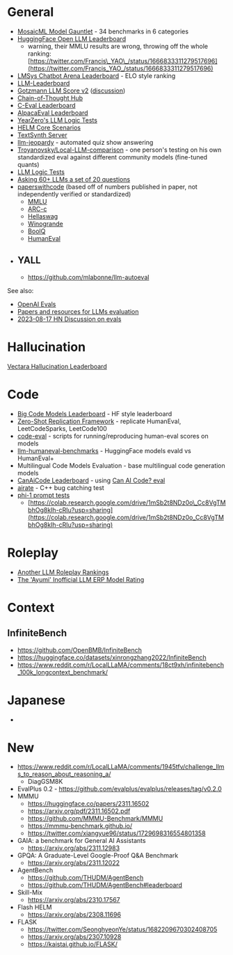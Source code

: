 # General
- [MosaicML Model Gauntlet](https://www.mosaicml.com/llm-evaluation) - 34 benchmarks in 6 categories
- [HuggingFace Open LLM Leaderboard](https://huggingface.co/spaces/HuggingFaceH4/open_llm_leaderboard)
    - warning, their MMLU results are wrong, throwing off the whole ranking: [https://twitter.com/Francis\_YAO\_/status/1666833311279517696](https://twitter.com/Francis_YAO_/status/1666833311279517696)
- [LMSys Chatbot Arena Leaderboard](https://chat.lmsys.org/?leaderboard) - ELO style ranking
- [LLM-Leaderboard](https://llm-leaderboard.streamlit.app/)
- [Gotzmann LLM Score v2](https://docs.google.com/spreadsheets/d/1ikqqIaptv2P4_15Ytzro46YysCldKY7Ub2wcX5H1jCQ/edit#gid=0) ([discussion](https://www.reddit.com/r/LocalLLaMA/comments/13wvd0j/llm_score_v2_modern_models_tested_by_human/))
- [Chain-of-Thought Hub](https://github.com/FranxYao/chain-of-thought-hub)
- [C-Eval Leaderboard](https://cevalbenchmark.com/static/leaderboard.html)
- [AlpacaEval Leaderboard](https://tatsu-lab.github.io/alpaca_eval/)
- [YearZero's LLM Logic Tests](https://docs.google.com/spreadsheets/d/1NgHDxbVWJFolq8bLvLkuPWKC7i_R6I6W/edit#gid=1278290632)
- [HELM Core Scenarios](https://crfm.stanford.edu/helm/latest/?group=core_scenarios)
- [TextSynth Server](https://bellard.org/ts_server/)
- [llm-jeopardy](https://github.com/aigoopy/llm-jeopardy) - automated quiz show answering
- [Troyanovsky/Local-LLM-comparison](https://github.com/Troyanovsky/Local-LLM-comparison/tree/main) - one person's testing on his own standardized eval against different community models (fine-tuned quants)
- [LLM Logic Tests](https://docs.google.com/spreadsheets/d/1NgHDxbVWJFolq8bLvLkuPWKC7i_R6I6W/htmlview)
- [Asking 60+ LLMs a set of 20 questions](https://benchmarks.llmonitor.com/)
- [paperswithcode](https://paperswithcode.com/) (based off of numbers published in paper, not independently verified or standardized) 
    - [MMLU](https://paperswithcode.com/sota/multi-task-language-understanding-on-mmlu)
    - [ARC-c](https://paperswithcode.com/sota/common-sense-reasoning-on-arc-challenge)
    - [Hellaswag](https://paperswithcode.com/sota/sentence-completion-on-hellaswag)
    - [Winogrande](https://paperswithcode.com/sota/common-sense-reasoning-on-winogrande)
    - [BoolQ](https://paperswithcode.com/sota/question-answering-on-boolq)
    - [HumanEval](https://paperswithcode.com/sota/code-generation-on-humaneval)
- YALL
	- 
	- https://github.com/mlabonne/llm-autoeval

See also:

- [OpenAI Evals](https://github.com/openai/evals)
- [Papers and resources for LLMs evaluation](https://github.com/mlgroupjlu/llm-eval-survey)
- [2023-08-17 HN Discussion on evals](https://news.ycombinator.com/item?id=37157323)

# Hallucination
[Vectara Hallucination Leaderboard
](https://huggingface.co/spaces/vectara/Hallucination-evaluation-leaderboard)

# Code

- [Big Code Models Leaderboard](https://huggingface.co/spaces/bigcode/bigcode-models-leaderboard) - HF style leaderboard
- [Zero-Shot Replication Framework](https://github.com/emrgnt-cmplxty/zero-shot-replication) - replicate HumanEval, LeetCodeSparks, LeetCode100
- [code-eval](https://github.com/abacaj/code-eval) - scripts for running/reproducing human-eval scores on models
- [llm-humaneval-benchmarks](https://github.com/my-other-github-account/llm-humaneval-benchmarks) - HuggingFace models evald vs HumanEval+
- Multilingual Code Models Evaluation - base multilingual code generation models
- [CanAiCode Leaderboard](https://huggingface.co/spaces/mike-ravkine/can-ai-code-results) - using [Can AI Code? eval](https://github.com/the-crypt-keeper/can-ai-code)
- [airate](https://github.com/catid/supercharger/tree/main/airate) - C++ bug catching test
- [phi-1 prompt tests](https://twitter.com/khandelia1000/status/1675939866389934097)
    - [https://colab.research.google.com/drive/1mSb2t8NDz0o\_Cc8VgTMbhOg8kIh-cRIu?usp=sharing](https://colab.research.google.com/drive/1mSb2t8NDz0o_Cc8VgTMbhOg8kIh-cRIu?usp=sharing)

# Roleplay  


- [Another LLM Roleplay Rankings](https://rentry.co/ALLMRR)
- [The 'Ayumi' Inofficial LLM ERP Model Rating](https://rentry.org/ayumi_erp_rating)

# Context
## InfiniteBench
* https://github.com/OpenBMB/InfiniteBench 
* https://huggingface.co/datasets/xinrongzhang2022/InfiniteBench 
* https://www.reddit.com/r/LocalLLaMA/comments/18ct9xh/infinitebench_100k_longcontext_benchmark/

# Japanese
* 

# New
* https://www.reddit.com/r/LocalLLaMA/comments/1945tfv/challenge_llms_to_reason_about_reasoning_a/
	* DiagGSM8K
* EvalPlus 0.2 - https://github.com/evalplus/evalplus/releases/tag/v0.2.0
* MMMU
  * https://huggingface.co/papers/2311.16502
  * https://arxiv.org/pdf/2311.16502.pdf
  * https://github.com/MMMU-Benchmark/MMMU
  * https://mmmu-benchmark.github.io/
  * https://twitter.com/xiangyue96/status/1729698316554801358
* GAIA: a benchmark for General AI Assistants
  * https://arxiv.org/abs/2311.12983
* GPQA: A Graduate-Level Google-Proof Q&A Benchmark
  * https://arxiv.org/abs/2311.12022
* AgentBench
  * https://github.com/THUDM/AgentBench
  * https://github.com/THUDM/AgentBench#leaderboard
* Skill-Mix
  * https://arxiv.org/abs/2310.17567
* Flash HELM
  * https://arxiv.org/abs/2308.11696
* FLASK
  * https://twitter.com/SeonghyeonYe/status/1682209670302408705
  * https://arxiv.org/abs/2307.10928
  * https://kaistai.github.io/FLASK/